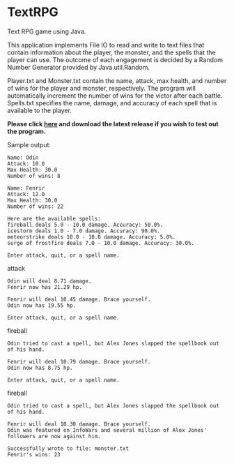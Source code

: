 # TextRPG
Text RPG game using Java.

This application implements File IO to read and write to text files that contain information about the player, the monster, and the spells that the player can use. The outcome of each engagement is decided by a Random Number Generator provided by Java.util.Random. 

Player.txt and Monster.txt contain the name, attack, max health, and number of wins for the player and monster, respectively. The program will automatically increment the number of wins for the victor after each battle. Spells.txt specifies the name, damage, and accuracy of each spell that is available to the player.

**Please click [here](https://github.com/NimbusSkye/TextRPG/releases/download/1.0.0/TextRPG.zip) and download the latest release if you wish to test out the program.**

Sample output:
```
Name: Odin
Attack: 10.0
Max Health: 30.0
Number of wins: 8

Name: Fenrir
Attack: 12.0
Max Health: 30.0
Number of wins: 22

Here are the available spells:
fireball deals 5.0 - 10.0 damage. Accuracy: 50.0%.
icestorm deals 1.0 - 7.0 damage. Accuracy: 90.0%.
meteorstrike deals 10.0 - 10.0 damage. Accuracy: 5.0%.
surge of frostfire deals 7.0 - 10.0 damage. Accuracy: 30.0%.

Enter attack, quit, or a spell name.
```
attack
```
Odin will deal 8.71 damage.
Fenrir now has 21.29 hp.

Fenrir will deal 10.45 damage. Brace yourself.
Odin now has 19.55 hp.

Enter attack, quit, or a spell name.
```
fireball
```
Odin tried to cast a spell, but Alex Jones slapped the spellbook out of his hand.

Fenrir will deal 10.79 damage. Brace yourself.
Odin now has 8.75 hp.

Enter attack, quit, or a spell name.
```
fireball
```
Odin tried to cast a spell, but Alex Jones slapped the spellbook out of his hand.

Fenrir will deal 10.30 damage. Brace yourself.
Odin was featured on InfoWars and several million of Alex Jones' followers are now against him.

Successfully wrote to file: monster.txt
Fenrir's wins: 23
```
